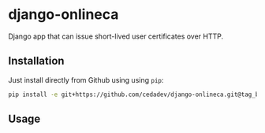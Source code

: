 # django-onlineca

Django app that can issue short-lived user certificates over HTTP.

## Installation

Just install directly from Github using using `pip`:

```bash
pip install -e git+https://github.com/cedadev/django-onlineca.git@tag_branch_or_commit_hash#egg=onlineca
```

## Usage
